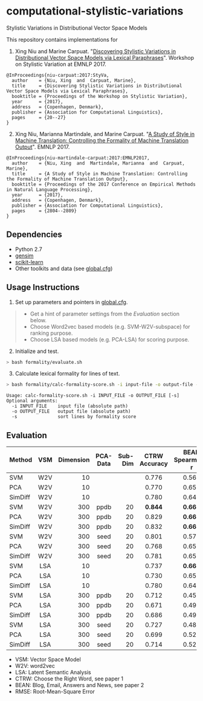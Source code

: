 # computational-stylistic-variations
Stylistic Variations in Distributional Vector Space Models

This repository contains implementations for
1. Xing Niu and Marine Carpuat. "[Discovering Stylistic Variations in Distributional Vector Space Models via Lexical Paraphrases](http://xingniu.org/pub/styvar_emnlp17.pdf)". Workshop on Stylistic Variation at EMNLP 2017.
```
@InProceedings{niu-carpuat:2017:StyVa,
  author    = {Niu, Xing  and  Carpuat, Marine},
  title     = {Discovering Stylistic Variations in Distributional Vector Space Models via Lexical Paraphrases},
  booktitle = {Proceedings of the Workshop on Stylistic Variation},
  year      = {2017},
  address   = {Copenhagen, Denmark},
  publisher = {Association for Computational Linguistics},
  pages     = {20--27}
}
```
2. Xing Niu, Marianna Martindale, and Marine Carpuat. "[A Study of Style in Machine Translation: Controlling the Formality of Machine Translation Output](http://xingniu.org/pub/formalitymt_emnlp17.pdf)". EMNLP 2017.
```
@InProceedings{niu-martindale-carpuat:2017:EMNLP2017,
  author    = {Niu, Xing  and  Martindale, Marianna  and  Carpuat, Marine},
  title     = {A Study of Style in Machine Translation: Controlling the Formality of Machine Translation Output},
  booktitle = {Proceedings of the 2017 Conference on Empirical Methods in Natural Language Processing},
  year      = {2017},
  address   = {Copenhagen, Denmark},
  publisher = {Association for Computational Linguistics},
  pages     = {2804--2809}
}
```

## Dependencies
- Python 2.7
- [gensim](https://radimrehurek.com/gensim/)
- [scikit-learn](http://scikit-learn.org)
- Other toolkits and data (see [global.cfg](global.cfg))

## Usage Instructions
1. Set up parameters and pointers in [global.cfg](global.cfg).
> - Get a hint of parameter settings from the *Evaluation* section below.
> - Choose Word2vec based models (e.g. SVM-W2V-subspace) for ranking purpose.
> - Choose LSA based models (e.g. PCA-LSA) for scoring purpose.
2. Initialize and test.
```bash
> bash formality/evaluate.sh
```
3. Calculate lexical formality for lines of text.
```bash
> bash formality/calc-formality-score.sh -i input-file -o output-file -s
```
```
Usage: calc-formality-score.sh -i INPUT_FILE -o OUTPUT_FILE [-s]
Optional arguments:
  -i INPUT_FILE    input file (absolute path)
  -o OUTPUT_FILE   output file (absolute path)
  -s               sort lines by formality score
```

## Evaluation
| Method | VSM | Dimension | PCA-Data | Sub-Dim | CTRW Accuracy | BEAN Spearman's r | BEAN RMSE |
|--------|:---:|----------:|:--------:|--------:|:-------------:|:-----------------:|:---------:|
| SVM | W2V | 10 | | | 0.776 | 0.566 | 0.424 |
| PCA | W2V | 10 | | | 0.770 | 0.656 | 0.390 |
| SimDiff | W2V | 10 | | | 0.780 | 0.646 | 0.404 |
| SVM | W2V | 300 | ppdb | 20 | **0.844** | **0.662** | 0.372 |
| PCA | W2V | 300 | ppdb | 20 | 0.829 | **0.660** | 0.389 |
| SimDiff | W2V | 300 | ppdb | 20 | 0.832 | **0.662** | 0.386 |
| SVM | W2V | 300 | seed | 20 | 0.801 | 0.576 | 0.384 |
| PCA | W2V | 300 | seed | 20 | 0.768 | 0.653 | 0.377 |
| SimDiff | W2V | 300 | seed | 20 | 0.781 | 0.658 | 0.364 |
| SVM | LSA | 10 | | | 0.737 | **0.661** | 0.361 |
| PCA | LSA | 10 | | | 0.730 | 0.655 | **0.352** |
| SimDiff | LSA | 10 | | | 0.780 | 0.646 | **0.353** |
| SVM | LSA | 300 | ppdb | 20 | 0.712 | 0.457 | 0.641 |
| PCA | LSA | 300 | ppdb | 20 | 0.671 | 0.498 | 0.545 |
| SimDiff | LSA | 300 | ppdb | 20 | 0.686 | 0.492 | 0.563 |
| SVM | LSA | 300 | seed | 20 | 0.727 | 0.481 | 0.575 |
| PCA | LSA | 300 | seed | 20 | 0.699 | 0.522 | 0.513 |
| SimDiff | LSA | 300 | seed | 20 | 0.714 | 0.524 | 0.526 |

- VSM: Vector Space Model
- W2V: word2vec
- LSA: Latent Semantic Analysis
- CTRW: Choose the Right Word, see paper 1
- BEAN: Blog, Email, Answers and News, see paper 2
- RMSE: Root-Mean-Square Error